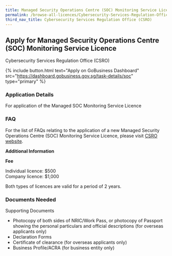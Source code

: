 ```yaml
---
title: Managed Security Operations Centre (SOC) Monitoring Service Licence
permalink: /browse-all-licences/Cybersecurity-Services-Regulation-Office-(CSRO)/Managed-Security-Operations-Centre-(SOC)-Monitoring-Service-Licence
third_nav_title: Cybersecurity Services Regulation Office (CSRO)
---
```


## Apply for Managed Security Operations Centre (SOC) Monitoring Service Licence

Cybersecurity Services Regulation Office (CSRO)

{% include button.html text="Apply on GoBusiness Dashboard" src="https://dashboard.gobusiness.gov.sg/task-details/soc" type="primary" %}

<H3>Application Details</H3>

<p>For application of the Managed SOC Monitoring Service Licence</p>
<h3>FAQ</h3>
<p>For the list of FAQs relating to the application of a new Managed Security Operations Centre (SOC) Monitoring Service Licence, please visit <a href="https://www.csro.gov.sg/resources/faqs/" target="_blank" rel="noopener">CSRO website</a>.</p>

<strong>Additional Information</strong>

<p><strong>Fee</strong></p> 
<p>Individual licence: $500<br>Company licence: $1,000</p> 
<p>Both types of licences are valid for a period of 2 years.</p>

<H3>Documents Needed</H3>

<p>Supporting Documents</p>
<ul style="margin-top: 0cm;" type="disc">
<li>Photocopy of both sides of NRIC/Work Pass, or photocopy of Passport showing the personal particulars and official descriptions (for overseas applicants only)</li>
<li>Declaration Forms</li>
<li>Certificate of clearance (for overseas applicants only)</li>
<li>Business Profile/ACRA (for business entity only)</li>
</ul>

